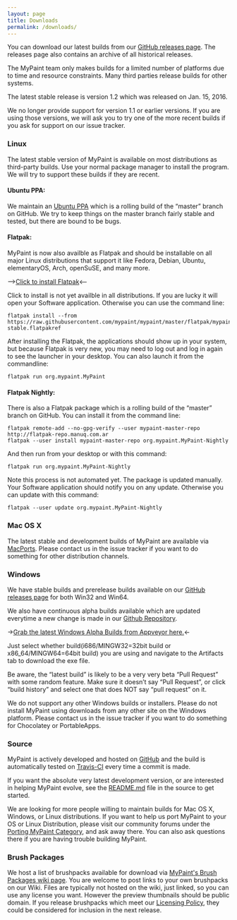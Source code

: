 ```yaml
---
layout: page
title: Downloads
permalink: /downloads/
---
```


You can download our latest builds from
our [GitHub releases page][downloads.releases].
The releases page also contains an archive of all historical releases.

The MyPaint team only makes builds for a limited number of platforms
due to time and resource constraints.
Many third parties release builds for other systems.

The latest stable release is version 1.2
which was released on Jan. 15, 2016.

We no longer provide support for version 1.1 or earlier versions.
If you are using those versions,
we will ask you to try one of the more recent builds
if you ask for support on our issue tracker.

### Linux

The latest stable version of MyPaint is available on most distributions
as third-party builds.
Use your normal package manager to install the program.
We will try to support these builds if they are recent.

#### Ubuntu PPA:

We maintain an [Ubuntu PPA][linux.ppa] which is a rolling build of
the “master” branch on GitHub.
We try to keep things on the master branch fairly stable and tested,
but there are bound to be bugs.

#### Flatpak:

MyPaint is now also availble as Flatpak and should be installable on
all major Linux distributions that support it like Fedora, Debian,
Ubuntu, elementaryOS, Arch, openSuSE, and many more.

-->[Click to install Flatpak][linux.flatpak]<--

Click to install is not yet availble in all distributions.  If you are
lucky it will open your Software application.  Otherwise you can use
the command line:

```
flatpak install --from https://raw.githubusercontent.com/mypaint/mypaint/master/flatpak/mypaint-stable.flatpakref
```

After installing the Flatpak, the applications should show up in your
system, but because Flatpak is very new, you may need to log out and
log in again to see the launcher in your desktop.  You can also launch
it from the commandline:

```
flatpak run org.mypaint.MyPaint
```

#### Flatpak Nightly:

There is also a Flatpak package which is a rolling build of the
“master” branch on GitHub.  You can install it from the command line:

```
flatpak remote-add --no-gpg-verify --user mypaint-master-repo http://flatpak-repo.manuq.com.ar
flatpak --user install mypaint-master-repo org.mypaint.MyPaint-Nightly
```

And then run from your desktop or with this command:

```
flatpak run org.mypaint.MyPaint-Nightly
```

Note this process is not automated yet.  The package is updated
manually. Your Software application should notify you on any
update. Otherwise you can update with this command:

```
flatpak --user update org.mypaint.MyPaint-Nightly
```

### Mac OS X

The latest stable and development builds of MyPaint are available via
[MacPorts][mac.ports].
Please contact us in the issue tracker if you want to do something
for other distribution channels.

### Windows

We have stable builds and prerelease builds available on our
[GitHub releases page][downloads.releases] for both Win32 and Win64.

We also have continuous alpha builds available which are updated 
everytime a new change is made in our [Github Repository][source.github].

->[Grab the latest Windows Alpha Builds from Appveyor here.][downloads.alpha]<-

Just select whether build(i686/MINGW32=32bit build or x86_64/MINGW64=64bit build) 
you are using and navigate to the Artifacts tab to download the exe file.

Be aware, the “latest build” is likely to be a very very beta “Pull Request” 
with some random feature. Make sure it doesn’t say “Pull Request”, or 
click “build history” and select one that does NOT say “pull request” on it.

We do not support any other Windows builds or installers.
Please do not install MyPaint using downloads
from any other site on the Windows platform.
Please contact us in the issue tracker
if you want to do something for Chocolatey or PortableApps.

### Source

MyPaint is actively developed and hosted on [GitHub][source.github]
and the build is automatically tested on [Travis-CI][source.travis]
every time a commit is made.

If you want the absolute very latest development version,
or are interested in helping MyPaint evolve,
see the [README.md][source.build] file in the source to get started.

We are looking for more people willing to maintain builds
for Mac OS X, Windows, or Linux distributions.
If you want to help us port MyPaint to your OS or Linux Distribution,
please visit our community forums under the
[Porting MyPaint Category][source.porting], and ask away there.
You can also ask questions there if you are having trouble building MyPaint.

### Brush Packages

We host a list of brushpacks available for download via
[MyPaint's Brush Packages wiki page][brush.wiki].
You are welcome to post links to your own brushpacks on our Wiki.
Files are typically not hosted on the wiki, just linked,
so you can use any license you want.
However the preview thumbnails should be public domain.
If you release brushpacks which meet our [Licensing Policy][brush.policy],
they could be considered for inclusion in the next release.

[downloads.releases]: https://github.com/mypaint/mypaint/releases
[downloads.alpha]: https://ci.appveyor.com/project/achadwick/mypaint

[linux.ppa]: https://launchpad.net/~achadwick/+archive/ubuntu/mypaint-testing
[linux.flatpak]: https://raw.githubusercontent.com/mypaint/mypaint/master/flatpak/mypaint-stable.flatpakref
[linux.build]: https://github.com/mypaint/mypaint/blob/master/README_LINUX.md

[mac.ports]: https://www.macports.org/ports.php?by=name&substr=MyPaint

[windows.tumagonx]: http://www.opensourcepack.blogspot.fr/2013/01/mypaint-and-pygi.html

[source.github]: https://github.com/mypaint
[source.travis]: https://travis-ci.org/mypaint
[source.build]: https://github.com/mypaint/mypaint/blob/master/README.md
[source.porting]: http://community.mypaint.org/c/development/porting

[brush.wiki]: https://github.com/mypaint/mypaint/wiki/Brush-Packages
[brush.policy]: https://github.com/mypaint/mypaint/wiki/Licensing-policy
